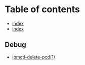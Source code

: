 # Table of contents

* [index](README.md)
* [index](untitled.md)

## Debug

* [ipmctl-delete-pcd\(1\)](debug/ipmctl-delete-pcd.md)

